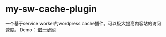 # my-sw-cache-plugin
一个基于service worker的wordpress cache插件。可以极大提高内容站的访问速度。
Demo：
[借一步网](https://jieyibu.net/)
